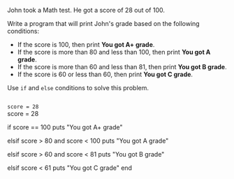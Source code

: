 John took a Math test.
He got a score of 28 out
of 100.

Write a program that
will print John's grade
based on the following
conditions:

* If the score is 100, then print **You got A+ grade**.
* If the score is more than 80 and less than 100, then print **You got A grade**.
* If the score is more than 60 and less than 81, then print **You got B grade**.
* If the score is 60 or less than 60, then print **You got C grade**.

Use `if` and `else`
conditions to solve
this problem.



<codeblock language="ruby" type="exercise" testMode="fixedInput">
<code>
score = 28
</code>

<solution>
score = 28

if score == 100
  puts "You got A+ grade"

elsif score > 80 and score < 100
  puts "You got A grade"

elsif score > 60 and score < 81
  puts "You got B grade"

elsif score < 61
  puts "You got C grade"
end
</solution>
</codeblock>
